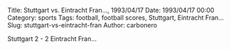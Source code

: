 Title: Stuttgart vs. Eintracht Fran…, 1993/04/17
Date: 1993/04/17 00:00
Category: sports
Tags: football, football scores, Stuttgart, Eintracht Fran…
Slug: stuttgart-vs-eintracht-fran
Author: carbonero


Stuttgart 2 - 2 Eintracht Fran…
